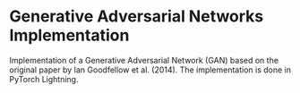 # Generative Adversarial Networks Implementation

Implementation of a Generative Adversarial Network (GAN) based on the original paper by Ian Goodfellow et al. (2014). The implementation is done in PyTorch Lightning.




